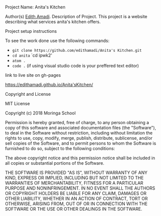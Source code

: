 Project Name: Anita's Kitchen

Author(s)
[Edith Amadi](https://github.com/edithamadi).
Description of Project.
This project is a website describing what services anita's kitchen offers.

Project setup instructions

To see the work done use the following commands:

- `git clone https://github.com/edithamadi/Anita's Kitchen.git`
- `cd anita`
  `cd ipwk2'
- `atom .`
- `code .` (if using visual studio code is your preffered text editor)

link to live site on gh-pages

https://edithamadi.github.io/Anita'sKitchen/

Copyright and License

MIT License

Copyright (c) 2018 Moringa School

Permission is hereby granted, free of charge, to any person obtaining a copy of this software and associated documentation files (the "Software"), to deal in the Software without restriction, including without limitation the rights to use, copy, modify, merge, publish, distribute, sublicense, and/or sell copies of the Software, and to permit persons to whom the Software is furnished to do so, subject to the following conditions:

The above copyright notice and this permission notice shall be included in all copies or substantial portions of the Software.

THE SOFTWARE IS PROVIDED "AS IS", WITHOUT WARRANTY OF ANY KIND, EXPRESS OR IMPLIED, INCLUDING BUT NOT LIMITED TO THE WARRANTIES OF MERCHANTABILITY, FITNESS FOR A PARTICULAR PURPOSE AND NONINFRINGEMENT. IN NO EVENT SHALL THE AUTHORS OR COPYRIGHT HOLDERS BE LIABLE FOR ANY CLAIM, DAMAGES OR OTHER LIABILITY, WHETHER IN AN ACTION OF CONTRACT, TORT OR OTHERWISE, ARISING FROM, OUT OF OR IN CONNECTION WITH THE SOFTWARE OR THE USE OR OTHER DEALINGS IN THE SOFTWARE.
